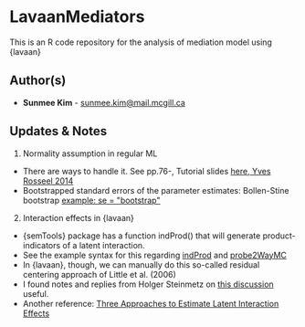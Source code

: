 LavaanMediators
====================================================

This is an R code repository for the analysis of mediation model using {lavaan}

Author(s)
-------

-   **Sunmee Kim** - <sunmee.kim@mail.mcgill.ca>

Updates & Notes
-------

1. Normality assumption in regular ML
  - There are ways to handle it. See pp.76-, Tutorial slides [here, Yves Rosseel 2014](https://personality-project.org/r/tutorials/summerschool.14/rosseel_sem_intro.pdf)
  - Bootstrapped standard errors of the parameter estimates: Bollen-Stine bootstrap [example: se = "bootstrap"](https://psu-psychology.github.io/r-bootcamp-2018/talks/lavaan_tutorial.html) 

2. Interaction effects in {lavaan}
  - {semTools} package has a function indProd() that will generate product-indicators of a latent interaction.
  - See the example syntax for this regarding [indProd](https://www.rdocumentation.org/packages/semTools/versions/0.5-2/topics/indProd) and [probe2WayMC](https://www.rdocumentation.org/packages/semTools/versions/0.5-2/topics/probe2WayMC)
  - In {lavaan}, though, we can manually do this so-called residual centering approach of Little et al. (2006)
  - I found notes and replies from Holger Steinmetz on [this discussion](https://www.researchgate.net/post/Is_it_possible_to_conduct_moderated_mediation_with_latent_variables_with_available_packages_of_R_softwareAll_variables_are_continuous) useful.
  - Another reference: [Three Approaches to Estimate Latent Interaction Effects](file:///C:/Users/SUNMEE%20KIM/Downloads/Steinmetzetal.2011-Threeapproachestoestimatelatentinteractioneffects.pdf)
